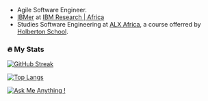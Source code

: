 - Agile Software Engineer.
- [IBMer](https://www.youtube.com/@LifeAtIBM) at [IBM Research | Africa](https://research.ibm.com/labs/africa)
- Studies Software Engineering at [ALX Africa](https://www.alxafrica.com), a course offerred by [Holberton School](https://www.holbertonschool.com/).



### :fire: My Stats
[![GitHub Streak](https://streak-stats.demolab.com?user=micahondiwa&theme=vision-friendly-dark&border_radius=4&date_format=j%20M%5B%20Y%5D)](https://git.io/streak-stats)

[![Top Langs](https://github-readme-stats.vercel.app/api/top-langs/?username=micahondiwa&layout=compact&theme=vision-friendly-dark)](https://github.com/micahondiwa/micahondiwa)

[![Ask Me Anything !](https://img.shields.io/badge/Ask%20me-anything-1abc9c.svg)](https://www.micahondiwa.com/#contact)
